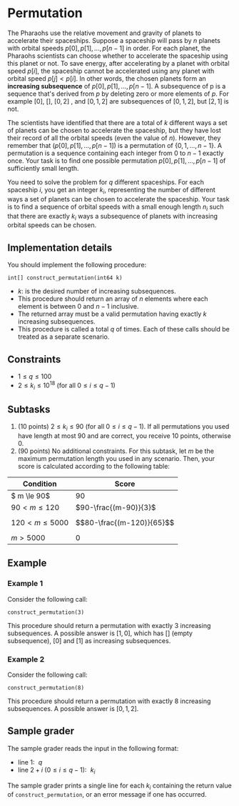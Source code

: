 # Permutation

The Pharaohs use the relative movement and gravity of planets to accelerate their spaceships. 
Suppose a spaceship will pass by $n$ planets with orbital speeds $p[0], p[1], \ldots, p[n-1]$ in order.
For each planet, the Pharaohs scientists can choose whether to accelerate the spaceship using this planet or not. To save energy, after accelerating by a planet with orbital speed $p[i]$, the spaceship cannot be accelerated using any planet with orbital speed $p[j] < p[i]$. In other words, the chosen planets form an **increasing subsequence** of $p[0], p[1], \ldots, p[n-1]$.  A subsequence of p is a sequence that's derived from $p$ by deleting zero or more elements of $p$.  For example $[0]$, $[]$, $[0,2]$ , and $[0,1,2]$ are subsequences of $[0,1,2]$, but $[2,1]$ is not.

The scientists have identified that there are a total of $k$ different ways a set of planets can be chosen to accelerate the spaceship, but they have lost their record of all the orbital speeds (even the value of $n$). However, they remember that $(p[0],p[1],\ldots, p[n-1])$ is a permutation of $\{0, 1, \ldots, n-1\}$. A permutation is a sequence containing each integer from $0$ to $n-1$ exactly once. Your task is to find one possible permutation $p[0], p[1], \ldots, p[n-1]$ of sufficiently small length. 

You need to solve the problem for $q$ different spaceships. For each spaceship $i$, you get an integer $k_i$, representing the number of different ways a set of planets can be chosen to accelerate the spaceship. Your task is to find a sequence of orbital speeds with a small enough length $n_i$ such that there are exactly $k_i$ ways a subsequence of planets with increasing orbital speeds can be chosen.

## Implementation details

You should implement the following procedure:

```
int[] construct_permutation(int64 k)
```
* $k$: is the desired number of increasing subsequences.
* This procedure should return an array of $n$ elements where each element is between $0$ and $n-1$ inclusive.
* The returned array must be a valid permutation having exactly $k$ increasing subsequences.
* This procedure is called a total $q$ of times. Each of these calls should be treated as a separate scenario.

## Constraints

* $1 \le q \le 100$
* $2 \le k_i \le 10^{18}$ (for all $0 \leq i \le q-1$)

## Subtasks

1. (10 points) $2 \le k_i \le 90$ (for all $0 \leq i \le q-1$). If all permutations you used have length at most $90$ and are correct, you receive $10$ points, otherwise $0$.
2. (90 points) No additional constraints. For this subtask, let $m$ be the maximum permutation length you used in any scenario. Then, your score is calculated according to the following table:

|Condition|Score|
|------------|--------|
| $ m \le 90$ | $90$ |
| $90 \lt m \le 120$ | $90-\frac{(m-90)}{3}$ |
| $120 \lt m \le 5000$ | $$80-\frac{(m-120)}{65}$$ |
| $m \gt 5000$ | $0$ |


## Example

### Example 1
Consider the following call:
```
construct_permutation(3)
```
This procedure should return a permutation with exactly $3$ increasing subsequences. A possible answer is $[1,0]$, which has $[]$ (empty subsequence), $[0]$ and $[1]$ as increasing subsequences.

### Example 2
Consider the following call:
```
construct_permutation(8)
```
This procedure should return a permutation with exactly $8$ increasing subsequences. A possible answer is $[0,1,2]$.

## Sample grader

The sample grader reads the input in the following format:

* line $1$:  $\,\,q$
* line $2+i$ ($0 \le i \le q-1$): $\,\,k_i$

The sample grader prints a single line for each $k_i$ containing the return value of `construct_permutation`, or an error message if one has occurred.
